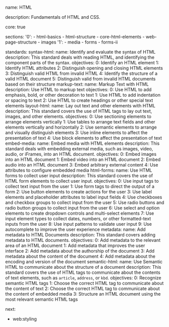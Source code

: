 name: HTML

description: Fundamentals of HTML and CSS.

core: true

sections:
  '0':
    - html-basics
    - html-structure
    - core-html-elements
    - web-page-structure
    - images
  '1':
    - media
    - forms
    - forms-ii

standards:
  syntax-html:
    name: Identify and evaluate the syntax of HTML
    description: This standard deals with reading HTML, and identifying the component parts of the syntax.
    objectives:
      0: Identify an HTML element
      1: Identify HTML attributes
      2: Distinguish opening and closing HTML elements
      3: Distinguish valid HTML from invalid HTML
      4: Identify the structure of a valid HTML document
      5: Distinguish valid from invalid HTML documents based on their structure
  markup-text:
    name: Markup Text with HTML
    description: Use HTML to markup text
    objectives:
      0: Use HTML to add emphasis, bold, or other decoration to text
      1: Use HTML to add indentation or spacing to text
      2: Use HTML to create headings or other special text elements
  layout-html:
    name: Lay out text and other elements with HTML
    description: This standard covers the use of HTML tags to lay out text, images, and other elements.
    objectives:
      0: Use sectioning elements to arrange elements vertically
      1: Use tables to arrange text fields and other elements vertically and horizontally
      2: Use semantic elements to arrange and visually distinguish elements
      3: Use inline elements to affect the presentation of text
      4: Use block elements to affect the presentation of text
  embed-media:
    name: Embed media with HTML elements
    description: This standard deals with embedding external media, such as images, video, audio, or iFrames, into an HTML document.
    objectives:
      0: Embed images into an HTML document
      1: Embed video into an HTML document
      2: Embed audio into an HTML document
      3: Embed arbitrary external content
      4: Use attributes to configure embedded media
  html-forms:
    name: Use HTML forms to collect user input
    description: This standard covers the use of HTML form elements to collect user input.
    objectives:
      0: Use input tags to collect text input from the user
      1: Use form tags to direct the output of a form
      2: Use button elements to create actions for the user
      3: Use label elements and placeholder attributes to label input fields
      4: Use checkboxes and checkbox groups to collect input from the user
      5: Use radio buttons and radio button groups to collect input from the user
      6: Use select and option elements to create dropdown controls and multi-select elements
      7: Use input element types to collect dates, numbers, or other formatted-text inputs from the user
      8: Use input patterns to validate user input
      9: Use autocomplete to improve the user experience
  metadata:
    name: Add metadata to HTML Documents
    description: This standard covers adding metadata to HTML documents.
    objectives:
      0: Add metadata to the relevant area of an HTML document
      1: Add metadata that improves the user interface
      2: Add metadata about the authorship of the document
      3: Add metadata about the content of the document
      4: Add metadata about the encoding and version of the document
  semantic-html:
    name: Use Semantic HTML to communicate about the structure of a document
    description: This standard covers the use of HTML tags to communicate about the contents of text elements, such as `article`, `address`, or `kbd`.
    objectives:
      0: Recognize semantic HTML tags
      1: Choose the correct HTML tag to communicate about the content of text
      2: Choose the correct HTML tag to communicate about the content of embedded media
      3: Structure an HTML document using the most relevant semantic HTML tags

next:
  - web:styling
